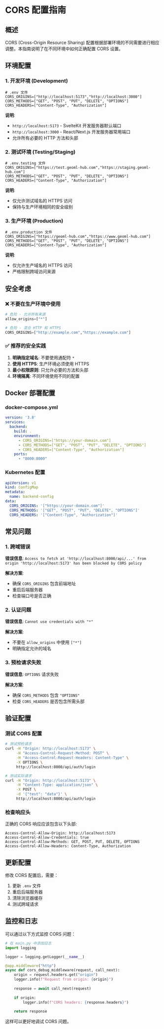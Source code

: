 # CORS 配置指南

## 概述

CORS (Cross-Origin Resource Sharing) 配置根据部署环境的不同需要进行相应调整。本指南说明了在不同环境中如何正确配置 CORS 设置。

## 环境配置

### 1. 开发环境 (Development)

```env
# .env 文件
CORS_ORIGINS=["http://localhost:5173","http://localhost:3000"]
CORS_METHODS=["GET", "POST", "PUT", "DELETE", "OPTIONS"]
CORS_HEADERS=["Content-Type", "Authorization"]
```

**说明**:
- `http://localhost:5173` - SvelteKit 开发服务器默认端口
- `http://localhost:3000` - React/Next.js 开发服务器常用端口
- 允许所有必要的 HTTP 方法和头部

### 2. 测试环境 (Testing/Staging)

```env
# .env.testing 文件
CORS_ORIGINS=["https://test.geoml-hub.com","https://staging.geoml-hub.com"]
CORS_METHODS=["GET", "POST", "PUT", "DELETE", "OPTIONS"]
CORS_HEADERS=["Content-Type", "Authorization"]
```

**说明**:
- 仅允许测试域名的 HTTPS 访问
- 保持与生产环境相同的安全级别

### 3. 生产环境 (Production)

```env
# .env.production 文件
CORS_ORIGINS=["https://geoml-hub.com","https://www.geoml-hub.com"]
CORS_METHODS=["GET", "POST", "PUT", "DELETE", "OPTIONS"]
CORS_HEADERS=["Content-Type", "Authorization"]
```

**说明**:
- 仅允许生产域名的 HTTPS 访问
- 严格限制跨域访问来源

## 安全考虑

### ❌ 不要在生产环境中使用

```python
# 危险 - 允许所有来源
allow_origins=["*"]

# 危险 - 混合 HTTP 和 HTTPS
CORS_ORIGINS=["http://example.com","https://example.com"]
```

### ✅ 推荐的安全实践

1. **明确指定域名**: 不要使用通配符 `*`
2. **使用 HTTPS**: 生产环境必须使用 HTTPS
3. **最小权限原则**: 只允许必要的方法和头部
4. **环境隔离**: 不同环境使用不同的配置

## Docker 部署配置

### docker-compose.yml

```yaml
version: '3.8'
services:
  backend:
    build: .
    environment:
      - CORS_ORIGINS=["https://your-domain.com"]
      - CORS_METHODS=["GET", "POST", "PUT", "DELETE", "OPTIONS"]
      - CORS_HEADERS=["Content-Type", "Authorization"]
    ports:
      - "8000:8000"
```

### Kubernetes 配置

```yaml
apiVersion: v1
kind: ConfigMap
metadata:
  name: backend-config
data:
  CORS_ORIGINS: '["https://your-domain.com"]'
  CORS_METHODS: '["GET", "POST", "PUT", "DELETE", "OPTIONS"]'
  CORS_HEADERS: '["Content-Type", "Authorization"]'
```

## 常见问题

### 1. 跨域错误

**错误信息**: `Access to fetch at 'http://localhost:8000/api/...' from origin 'http://localhost:5173' has been blocked by CORS policy`

**解决方案**:
- 确保 `CORS_ORIGINS` 包含前端地址
- 重启后端服务器
- 检查端口号是否正确

### 2. 认证问题

**错误信息**: `Cannot use credentials with "*"`

**解决方案**:
- 不要在 `allow_origins` 中使用 `["*"]`
- 明确指定允许的域名

### 3. 预检请求失败

**错误信息**: `OPTIONS` 请求失败

**解决方案**:
- 确保 `CORS_METHODS` 包含 `"OPTIONS"`
- 检查 `CORS_HEADERS` 是否包含所需头部

## 验证配置

### 测试 CORS 配置

```bash
# 测试预检请求
curl -H "Origin: http://localhost:5173" \
     -H "Access-Control-Request-Method: POST" \
     -H "Access-Control-Request-Headers: Content-Type" \
     -X OPTIONS \
     http://localhost:8000/api/auth/login

# 测试实际请求
curl -H "Origin: http://localhost:5173" \
     -H "Content-Type: application/json" \
     -X POST \
     -d '{"test": "data"}' \
     http://localhost:8000/api/auth/login
```

### 检查响应头

正确的 CORS 响应应该包含以下头部:

```
Access-Control-Allow-Origin: http://localhost:5173
Access-Control-Allow-Credentials: true
Access-Control-Allow-Methods: GET, POST, PUT, DELETE, OPTIONS
Access-Control-Allow-Headers: Content-Type, Authorization
```

## 更新配置

修改 CORS 配置后，需要：

1. 更新 `.env` 文件
2. 重启后端服务器
3. 清除浏览器缓存
4. 测试跨域请求

## 监控和日志

可以通过以下方式监控 CORS 问题：

```python
# 在 main.py 中添加日志
import logging

logger = logging.getLogger(__name__)

@app.middleware("http")
async def cors_debug_middleware(request, call_next):
    origin = request.headers.get("origin")
    logger.info(f"Request from origin: {origin}")
    
    response = await call_next(request)
    
    if origin:
        logger.info(f"CORS headers: {response.headers}")
    
    return response
```

这样可以更好地调试 CORS 问题。